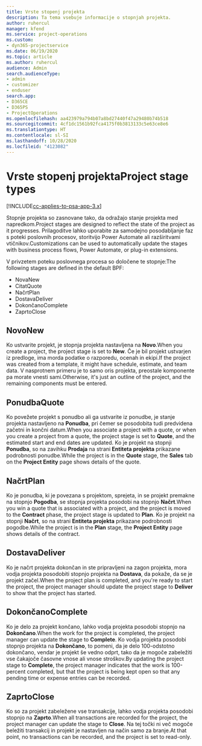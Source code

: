 ```yaml
---
title: Vrste stopenj projekta
description: Ta tema vsebuje informacije o stopnjah projekta.
author: ruhercul
manager: kfend
ms.service: project-operations
ms.custom:
- dyn365-projectservice
ms.date: 06/19/2020
ms.topic: article
ms.author: ruhercul
audience: Admin
search.audienceType:
- admin
- customizer
- enduser
search.app:
- D365CE
- D365PS
- ProjectOperations
ms.openlocfilehash: aa423979a794b07a8bd27440f47a29480b74b518
ms.sourcegitcommit: 4cf1dc1561b92fca4175f0b3813133c5e63ce8e6
ms.translationtype: HT
ms.contentlocale: sl-SI
ms.lasthandoff: 10/28/2020
ms.locfileid: "4123082"
---
```

# <a name="project-stage-types"></a><span data-ttu-id="41020-103">Vrste stopenj projekta</span><span class="sxs-lookup"><span data-stu-id="41020-103">Project stage types</span></span> 

[!INCLUDE[cc-applies-to-psa-app-3.x](../includes/cc-applies-to-psa-app-3x.md)]

<span data-ttu-id="41020-104">Stopnje projekta so zasnovane tako, da odražajo stanje projekta med napredkom.</span><span class="sxs-lookup"><span data-stu-id="41020-104">Project stages are designed to reflect the state of the project as it progresses.</span></span> <span data-ttu-id="41020-105">Prilagoditve lahko uporabite za samodejno posodabljanje faz s poteki poslovnih procesov, storitvijo Power Automate ali razširitvami vtičnikov.</span><span class="sxs-lookup"><span data-stu-id="41020-105">Customizations can be used to automatically update the stages with business process flows, Power Automate, or plug-in extensions.</span></span>

<span data-ttu-id="41020-106">V privzetem poteku poslovnega procesa so določene te stopnje:</span><span class="sxs-lookup"><span data-stu-id="41020-106">The following stages are defined in the default BPF:</span></span>

- <span data-ttu-id="41020-107">Nova</span><span class="sxs-lookup"><span data-stu-id="41020-107">New</span></span>
- <span data-ttu-id="41020-108">Citat</span><span class="sxs-lookup"><span data-stu-id="41020-108">Quote</span></span>
- <span data-ttu-id="41020-109">Načrt</span><span class="sxs-lookup"><span data-stu-id="41020-109">Plan</span></span>
- <span data-ttu-id="41020-110">Dostava</span><span class="sxs-lookup"><span data-stu-id="41020-110">Deliver</span></span>
- <span data-ttu-id="41020-111">Dokončano</span><span class="sxs-lookup"><span data-stu-id="41020-111">Complete</span></span>
- <span data-ttu-id="41020-112">Zaprto</span><span class="sxs-lookup"><span data-stu-id="41020-112">Close</span></span> 

## <a name="new"></a><span data-ttu-id="41020-113">Novo</span><span class="sxs-lookup"><span data-stu-id="41020-113">New</span></span>

<span data-ttu-id="41020-114">Ko ustvarite projekt, je stopnja projekta nastavljena na **Novo**.</span><span class="sxs-lookup"><span data-stu-id="41020-114">When you create a project, the project stage is set to **New**.</span></span> <span data-ttu-id="41020-115">Če je bil projekt ustvarjen iz predloge, ima morda podatke o razporedu, ocenah in ekipi.</span><span class="sxs-lookup"><span data-stu-id="41020-115">If the project was created from a template, it might have schedule, estimate, and team data.</span></span> <span data-ttu-id="41020-116">V nasprotnem primeru je to samo oris projekta, preostale komponente pa morate vnesti sami.</span><span class="sxs-lookup"><span data-stu-id="41020-116">Otherwise, it's just an outline of the project, and the remaining components must be entered.</span></span>

## <a name="quote"></a><span data-ttu-id="41020-117">Ponudba</span><span class="sxs-lookup"><span data-stu-id="41020-117">Quote</span></span>

<span data-ttu-id="41020-118">Ko povežete projekt s ponudbo ali ga ustvarite iz ponudbe, je stanje projekta nastavljeno na **Ponudba**, pri čemer se posodobita tudi predvidena začetni in končni datum.</span><span class="sxs-lookup"><span data-stu-id="41020-118">When you associate a project with a quote, or when you create a project from a quote, the project stage is set to **Quote**, and the estimated start and end dates are updated.</span></span> <span data-ttu-id="41020-119">Ko je projekt na stopnji **Ponudba**, so na zavihku **Prodaja** na strani **Entiteta projekta** prikazane podrobnosti ponudbe.</span><span class="sxs-lookup"><span data-stu-id="41020-119">While the project is in the **Quote** stage, the **Sales** tab on the **Project Entity** page shows details of the quote.</span></span>

## <a name="plan"></a><span data-ttu-id="41020-120">Načrt</span><span class="sxs-lookup"><span data-stu-id="41020-120">Plan</span></span>

<span data-ttu-id="41020-121">Ko je ponudba, ki je povezana s projektom, sprejeta, in se projekt premakne na stopnjo **Pogodba**, se stopnja projekta posodobi na stopnjo **Načrt**.</span><span class="sxs-lookup"><span data-stu-id="41020-121">When you win a quote that is associated with a project, and the project is moved to the **Contract** phase, the project stage is updated to **Plan**.</span></span> <span data-ttu-id="41020-122">Ko je projekt na stopnji **Načrt**, so na strani **Entiteta projekta** prikazane podrobnosti pogodbe.</span><span class="sxs-lookup"><span data-stu-id="41020-122">While the project is in the **Plan** stage, the **Project Entity** page shows details of the contract.</span></span>

## <a name="deliver"></a><span data-ttu-id="41020-123">Dostava</span><span class="sxs-lookup"><span data-stu-id="41020-123">Deliver</span></span>

<span data-ttu-id="41020-124">Ko je načrt projekta dokončan in ste pripravljeni na zagon projekta, mora vodja projekta posodobiti stopnjo projekta na **Dostava**, da pokaže, da se je projekt začel.</span><span class="sxs-lookup"><span data-stu-id="41020-124">When the project plan is completed, and you're ready to start the project, the project manager should update the project stage to **Deliver** to show that the project has started.</span></span>

## <a name="complete"></a><span data-ttu-id="41020-125">Dokončano</span><span class="sxs-lookup"><span data-stu-id="41020-125">Complete</span></span> 

<span data-ttu-id="41020-126">Ko je delo za projekt končano, lahko vodja projekta posodobi stopnjo na **Dokončano**.</span><span class="sxs-lookup"><span data-stu-id="41020-126">When the work for the project is completed, the project manager can update the stage to **Complete**.</span></span> <span data-ttu-id="41020-127">Ko vodja projekta posodobi stopnjo projekta na **Dokončano**, to pomeni, da je delo 100-odstotno dokončano, vendar je projekt še vedno odprt, tako da je mogoče zabeležiti vse čakajoče časovne vnose ali vnose stroškov.</span><span class="sxs-lookup"><span data-stu-id="41020-127">By updating the project stage to **Complete**, the project manager indicates that the work is 100-percent completed, but that the project is being kept open so that any pending time or expense entries can be recorded.</span></span>

## <a name="close"></a><span data-ttu-id="41020-128">Zaprto</span><span class="sxs-lookup"><span data-stu-id="41020-128">Close</span></span>

<span data-ttu-id="41020-129">Ko so za projekt zabeležene vse transakcije, lahko vodja projekta posodobi stopnjo na **Zaprto**.</span><span class="sxs-lookup"><span data-stu-id="41020-129">When all transactions are recorded for the project, the project manager can update the stage to **Close**.</span></span> <span data-ttu-id="41020-130">Na tej točki ni več mogoče beležiti transakcij in projekt je nastavljen na način samo za branje.</span><span class="sxs-lookup"><span data-stu-id="41020-130">At that point, no transactions can be recorded, and the project is set to read-only.</span></span>

